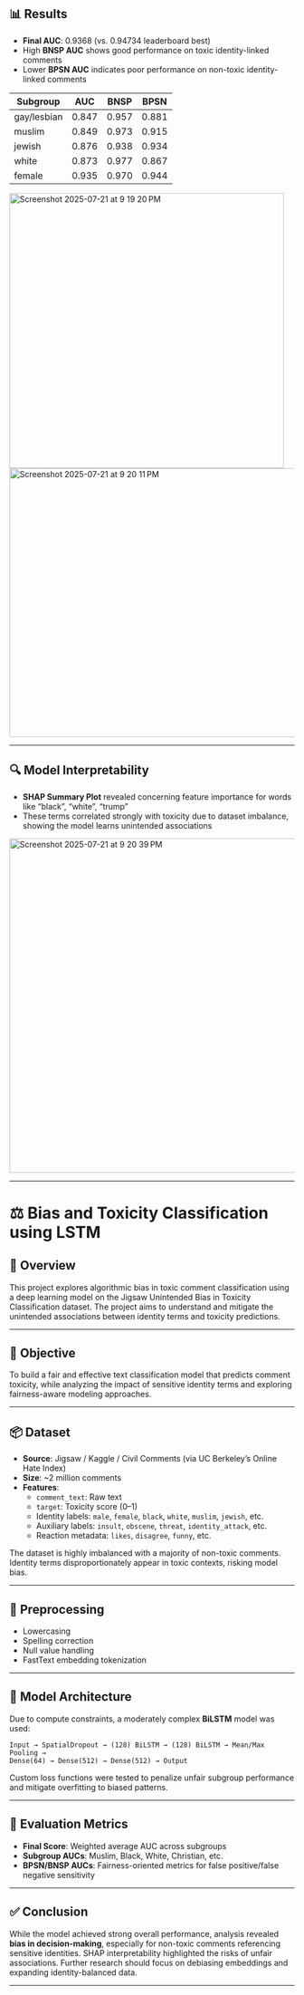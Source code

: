 ## 📊 Results

- **Final AUC**: 0.9368 (vs. 0.94734 leaderboard best)
- High **BNSP AUC** shows good performance on toxic identity-linked comments
- Lower **BPSN AUC** indicates poor performance on non-toxic identity-linked comments

| Subgroup        | AUC    | BNSP   | BPSN   |
|-----------------|--------|--------|--------|
| gay/lesbian     | 0.847  | 0.957  | 0.881  |
| muslim          | 0.849  | 0.973  | 0.915  |
| jewish          | 0.876  | 0.938  | 0.934  |
| white           | 0.873  | 0.977  | 0.867  |
| female          | 0.935  | 0.970  | 0.944  |


<img width="485" height="486" alt="Screenshot 2025-07-21 at 9 19 20 PM" src="https://github.com/user-attachments/assets/b7133f4e-034b-46b0-b8a8-87f0331eb2d9" />
<img width="559" height="475" alt="Screenshot 2025-07-21 at 9 20 11 PM" src="https://github.com/user-attachments/assets/4b2fb803-fd23-4aec-bfa0-e73d3a081cf8" />

---

## 🔍 Model Interpretability

- **SHAP Summary Plot** revealed concerning feature importance for words like “black”, “white”, “trump”
- These terms correlated strongly with toxicity due to dataset imbalance, showing the model learns unintended associations
  
<img width="518" height="591" alt="Screenshot 2025-07-21 at 9 20 39 PM" src="https://github.com/user-attachments/assets/1e82b84a-f238-403b-b6d5-0b5818793cf1" />

---

# ⚖️ Bias and Toxicity Classification using LSTM

## 📘 Overview

This project explores algorithmic bias in toxic comment classification using a deep learning model on the Jigsaw Unintended Bias in Toxicity Classification dataset. The project aims to understand and mitigate the unintended associations between identity terms and toxicity predictions.

---

## 🎯 Objective

To build a fair and effective text classification model that predicts comment toxicity, while analyzing the impact of sensitive identity terms and exploring fairness-aware modeling approaches.

---

## 📦 Dataset

- **Source**: Jigsaw / Kaggle / Civil Comments (via UC Berkeley’s Online Hate Index)
- **Size**: ~2 million comments
- **Features**:
  - `comment_text`: Raw text
  - `target`: Toxicity score (0–1)
  - Identity labels: `male`, `female`, `black`, `white`, `muslim`, `jewish`, etc.
  - Auxiliary labels: `insult`, `obscene`, `threat`, `identity_attack`, etc.
  - Reaction metadata: `likes`, `disagree`, `funny`, etc.

The dataset is highly imbalanced with a majority of non-toxic comments. Identity terms disproportionately appear in toxic contexts, risking model bias.

---

## 🧹 Preprocessing

- Lowercasing
- Spelling correction
- Null value handling
- FastText embedding tokenization

---

## 🧠 Model Architecture

Due to compute constraints, a moderately complex **BiLSTM** model was used:

```
Input → SpatialDropout → (128) BiLSTM → (128) BiLSTM → Mean/Max Pooling →
Dense(64) → Dense(512) → Dense(512) → Output
```

Custom loss functions were tested to penalize unfair subgroup performance and mitigate overfitting to biased patterns.

---

## 🧪 Evaluation Metrics

- **Final Score**: Weighted average AUC across subgroups
- **Subgroup AUCs**: Muslim, Black, White, Christian, etc.
- **BPSN/BNSP AUCs**: Fairness-oriented metrics for false positive/false negative sensitivity

---

## ✅ Conclusion

While the model achieved strong overall performance, analysis revealed **bias in decision-making**, especially for non-toxic comments referencing sensitive identities. SHAP interpretability highlighted the risks of unfair associations. Further research should focus on debiasing embeddings and expanding identity-balanced data.

---
